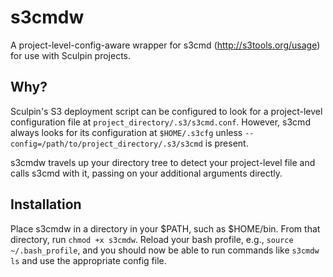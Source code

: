 s3cmdw
======

A project-level-config-aware wrapper for s3cmd (http://s3tools.org/usage) for use with Sculpin projects.

Why?
----

Sculpin's S3 deployment script can be configured to look for a project-level configuration file at `project_directory/.s3/s3cmd.conf`. However, s3cmd always looks for its configuration at `$HOME/.s3cfg` unless `--config=/path/to/project_directory/.s3/s3cmd` is present. 

s3cmdw travels up your directory tree to detect your project-level file and calls s3cmd with it, passing on your additional arguments directly.

Installation
------------

Place s3cmdw in a directory in your $PATH, such as $HOME/bin. From that directory, run `chmod +x s3cmdw`. Reload your bash profile, e.g., `source ~/.bash_profile`, and you should now be able to run commands like `s3cmdw ls` and use the appropriate config file.